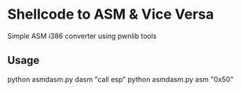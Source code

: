 # Shellcode to ASM & Vice Versa
Simple ASM i386 converter using pwnlib tools

## Usage
python asmdasm.py dasm "call esp"
python asmdasm.py asm "0x50" 
